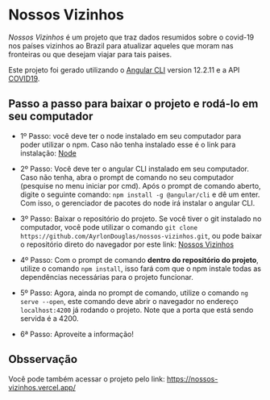 # Nossos Vizinhos

<i>Nossos Vizinhos</i> é um projeto que traz dados resumidos sobre o covid-19 nos países vizinhos ao Brazil para atualizar aqueles que moram nas fronteiras ou que desejam viajar para tais paises.

Este projeto foi gerado utilizando o [Angular CLI](https://github.com/angular/angular-cli) version 12.2.11 e a API [COVID19](https://api.covid19api.com/summary).

## Passo a passo para baixar o projeto e rodá-lo em seu computador

- 1º Passo: você deve ter o node instalado em seu computador para poder utilizar o npm. Caso não tenha instalado esse é o link para instalação: [Node](https://nodejs.org/en/download/)

- 2º Passo: Você deve ter o angular CLI instalado em seu computador. Caso não tenha, abra o prompt de comando no seu computador (pesquise no menu iniciar por cmd). Após o prompt de comando aberto, digite o seguinte comando: `npm install -g @angular/cli` e dê um enter. Com isso, o gerenciador de pacotes do node irá instalar o angular CLI.

- 3º Passo: Baixar o repositório do projeto. Se você tiver o git instalado no computador, você pode utilizar o comando `git clone https://github.com/AyrlonDouglas/nossos-vizinhos.git`, ou pode baixar o repositório direto do navegador por este link: [Nossos Vizinhos](https://github.com/AyrlonDouglas/nossos-vizinhos/archive/refs/heads/main.zip)

- 4º Passo: Com o prompt de comando <b>dentro do repositório do projeto</b>, utilize o comando `npm install`, isso fará com que o npm instale todas as dependências necessárias para o projeto funcionar.

- 5º Passo: Agora, ainda no prompt de comando, utilize o comando `ng serve --open`, este comando deve abrir o navegador no endereço `localhost:4200` já rodando o projeto. Note que a porta que está sendo servida é a 4200.

- 6ª Passo: Aproveite a informação!

## Obsservação

Você pode também acessar o projeto pelo link: https://nossos-vizinhos.vercel.app/

